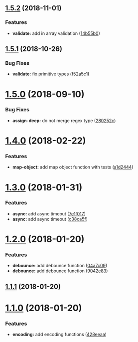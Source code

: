 ## [1.5.2](https://github.com/Beg-in/util/compare/1.5.1...1.5.2) (2018-11-01)


### Features

* **validate:** add in array validation ([14b55b0](https://github.com/Beg-in/util/commit/14b55b0))



## [1.5.1](https://github.com/Beg-in/util/compare/1.5.0...1.5.1) (2018-10-26)


### Bug Fixes

* **validate:** fix primitive types ([f52a5c1](https://github.com/Beg-in/util/commit/f52a5c1))



# [1.5.0](https://github.com/Beg-in/util/compare/1.4.0...1.5.0) (2018-09-10)


### Bug Fixes

* **assign-deep:** do not merge regex type ([280252c](https://github.com/Beg-in/util/commit/280252c))



# [1.4.0](https://github.com/Beg-in/util/compare/1.3.0...1.4.0) (2018-02-22)


### Features

* **map-object:** add map object function with tests ([a1d2444](https://github.com/Beg-in/util/commit/a1d2444))



# [1.3.0](https://github.com/Beg-in/util/compare/1.2.0...1.3.0) (2018-01-31)


### Features

* **async:** add async timeout ([7e1f017](https://github.com/Beg-in/util/commit/7e1f017))
* **async:** add async timeout ([c38ca5f](https://github.com/Beg-in/util/commit/c38ca5f))



# [1.2.0](https://github.com/Beg-in/util/compare/1.1.1...1.2.0) (2018-01-20)


### Features

* **debounce:** add debounce function ([04a7c09](https://github.com/Beg-in/util/commit/04a7c09))
* **debounce:** add debounce function ([9042e83](https://github.com/Beg-in/util/commit/9042e83))



## [1.1.1](https://github.com/Beg-in/util/compare/1.1.0...1.1.1) (2018-01-20)



# [1.1.0](https://github.com/Beg-in/util/compare/428eeaa...1.1.0) (2018-01-20)


### Features

* **encoding:** add encoding functions ([428eeaa](https://github.com/Beg-in/util/commit/428eeaa))



